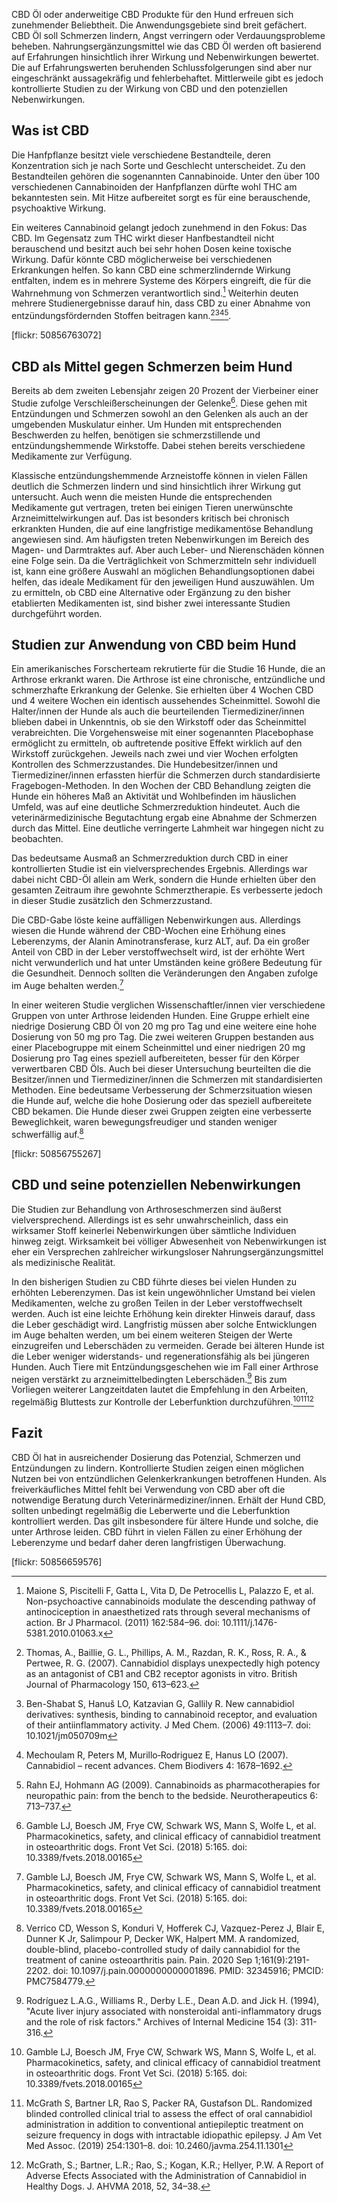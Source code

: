 CBD Öl oder anderweitige CBD Produkte für den Hund erfreuen sich zunehmender Beliebtheit. Die Anwendungsgebiete sind breit gefächert. CBD Öl soll Schmerzen lindern, Angst verringern oder Verdauungsprobleme beheben. Nahrungsergänzungsmittel wie das CBD Öl werden oft basierend auf Erfahrungen hinsichtlich ihrer Wirkung und Nebenwirkungen bewertet. Die auf Erfahrungswerten beruhenden Schlussfolgerungen sind aber nur eingeschränkt aussagekräfig und fehlerbehaftet. Mittlerweile gibt es jedoch kontrollierte Studien zu der Wirkung von CBD und den potenziellen Nebenwirkungen. 

## Was ist CBD

Die Hanfpflanze besitzt viele verschiedene Bestandteile, deren Konzentration sich je nach Sorte und Geschlecht unterscheidet. Zu den Bestandteilen gehören die sogenannten Cannabinoide. Unter den über 100 verschiedenen Cannabinoiden der Hanfpflanzen dürfte wohl THC am bekanntesten sein. Mit Hitze aufbereitet sorgt es für eine berauschende, psychoaktive Wirkung. 

Ein weiteres Cannabinoid gelangt jedoch zunehmend in den Fokus: Das CBD. Im Gegensatz zum THC wirkt dieser Hanfbestandteil nicht berauschend und besitzt auch bei sehr hohen Dosen keine toxische Wirkung. Dafür könnte CBD möglicherweise bei verschiedenen Erkrankungen helfen. So kann CBD eine schmerzlindernde Wirkung entfalten, indem es in mehrere Systeme des Körpers eingreift, die für die Wahrnehmung von Schmerzen verantwortlich sind.[^A] Weiterhin deuten mehrere Studienergebnisse darauf hin, dass CBD zu einer Abnahme von entzündungsfördernden Stoffen beitragen kann.[^B][^C][^D][^E]. 

[flickr: 50856763072]

## CBD als Mittel gegen Schmerzen beim Hund


Bereits ab dem zweiten Lebensjahr zeigen 20 Prozent der Vierbeiner einer Studie zufolge Verschleißerscheinungen der Gelenke[^F]. Diese gehen mit Entzündungen und Schmerzen sowohl an den Gelenken als auch an der umgebenden Muskulatur einher. Um Hunden mit entsprechenden Beschwerden zu helfen, benötigen sie schmerzstillende und entzündungshemmende Wirkstoffe. Dabei stehen bereits verschiedene Medikamente zur Verfügung. 

Klassische entzündungshemmende Arzneistoffe können in vielen Fällen deutlich die Schmerzen lindern und sind hinsichtlich ihrer Wirkung gut untersucht. Auch wenn die meisten Hunde die entsprechenden Medikamente gut vertragen, treten bei einigen Tieren unerwünschte Arzneimittelwirkungen auf. Das ist besonders kritisch bei chronisch erkrankten Hunden, die auf eine langfristige medikamentöse Behandlung angewiesen sind. Am häufigsten  treten Nebenwirkungen im Bereich des Magen- und Darmtraktes auf. Aber auch Leber- und Nierenschäden können eine Folge sein. Da die Verträglichkeit von Schmerzmitteln sehr individuell ist, kann eine größere Auswahl an möglichen Behandlungsoptionen dabei helfen, das ideale Medikament für den jeweiligen Hund auszuwählen. Um zu ermitteln, ob CBD eine Alternative oder Ergänzung zu den bisher etablierten Medikamenten ist, sind bisher zwei interessante Studien durchgeführt worden.

## Studien zur Anwendung von CBD beim Hund
 
Ein amerikanisches Forscherteam rekrutierte für die Studie 16 Hunde, die an Arthrose erkrankt waren. Die Arthrose ist eine chronische, entzündliche und schmerzhafte Erkrankung der Gelenke. Sie erhielten über 4 Wochen CBD und 4 weitere Wochen ein identisch aussehendes Scheinmittel. Sowohl die Halter/innen der Hunde als auch die beurteilenden Tiermediziner/innen blieben dabei in Unkenntnis, ob sie den Wirkstoff oder das Scheinmittel verabreichten. Die Vorgehensweise mit einer sogenannten Placebophase ermöglicht zu ermitteln, ob auftretende positive Effekt wirklich auf den Wirkstoff zurückgehen. Jeweils nach zwei und vier Wochen erfolgten Kontrollen des Schmerzzustandes. Die Hundebesitzer/innen und Tiermediziner/innen erfassten hierfür die Schmerzen durch standardisierte Fragebogen-Methoden. In den Wochen der CBD Behandlung zeigten die Hunde ein höheres Maß an Aktivität und Wohlbefinden im häuslichen Umfeld, was auf eine deutliche Schmerzreduktion hindeutet. Auch die veterinärmedizinische Begutachtung ergab eine Abnahme der Schmerzen durch das Mittel. Eine deutliche verringerte Lahmheit war hingegen nicht zu beobachten. 

Das bedeutsame Ausmaß an Schmerzreduktion durch CBD in einer kontrollierten Studie ist ein vielversprechendes Ergebnis. Allerdings war dabei nicht CBD-Öl allein am Werk, sondern die Hunde erhielten über den gesamten Zeitraum ihre gewohnte Schmerztherapie. Es verbesserte jedoch in dieser Studie zusätzlich den Schmerzzustand.

Die CBD-Gabe löste keine auffälligen Nebenwirkungen aus. Allerdings wiesen die Hunde während der CBD-Wochen eine Erhöhung eines Leberenzyms, der Alanin Aminotransferase, kurz ALT, auf. Da ein großer Anteil von CBD in der Leber verstoffwechselt wird, ist der erhöhte Wert nicht verwunderlich und hat unter Umständen keine größere Bedeutung für die Gesundheit. Dennoch sollten die Veränderungen den Angaben zufolge im Auge behalten werden.[^F]

In einer weiteren Studie verglichen Wissenschaftler/innen vier verschiedene Gruppen von unter Arthrose leidenden Hunden. Eine Gruppe erhielt eine niedrige Dosierung CBD Öl von 20 mg pro Tag und eine weitere eine hohe Dosierung von 50 mg pro Tag. Die zwei weiteren Gruppen bestanden aus einer Placebogruppe mit einem Scheinmittel und einer niedrigen 20 mg Dosierung pro Tag eines speziell aufbereiteten, besser für den Körper verwertbaren CBD Öls. Auch bei dieser Untersuchung beurteilten die die Besitzer/innen und Tiermediziner/innen die Schmerzen mit standardisierten Methoden. Eine bedeutsame Verbesserung der Schmerzsituation wiesen die Hunde auf, welche die hohe Dosierung oder das speziell aufbereitete CBD bekamen. Die Hunde dieser zwei Gruppen zeigten eine verbesserte Beweglichkeit, waren bewegungsfreudiger und standen weniger schwerfällig auf.[^I]

[flickr: 50856755267]

## CBD und seine potenziellen Nebenwirkungen 

Die Studien zur Behandlung von Arthroseschmerzen sind äußerst vielversprechend. Allerdings ist es sehr unwahrscheinlich, dass ein wirksamer Stoff keinerlei Nebenwirkungen über sämtliche Individuen hinweg zeigt. Wirksamkeit bei völliger Abwesenheit von Nebenwirkungen ist eher ein Versprechen zahlreicher wirkungsloser Nahrungsergänzungsmittel als medizinische Realität. 

In den bisherigen Studien zu CBD führte dieses bei vielen Hunden zu erhöhten Leberenzymen. Das ist kein ungewöhnlicher Umstand bei vielen Medikamenten, welche zu großen Teilen in der Leber verstoffwechselt werden. Auch ist eine leichte Erhöhung kein direkter Hinweis darauf, dass die Leber geschädigt wird. Langfristig müssen aber solche Entwicklungen im Auge behalten werden, um bei einem weiteren Steigen der Werte einzugreifen und Leberschäden zu vermeiden. Gerade bei älteren Hunde ist die Leber weniger widerstands- und regenerationsfähig als bei jüngeren Hunden. Auch Tiere mit Entzündungsgeschehen wie im Fall einer Arthrose neigen verstärkt zu arzneimittelbedingten Leberschäden.[^J] Bis zum Vorliegen weiterer Langzeitdaten lautet die Empfehlung in den Arbeiten, regelmäßig Bluttests zur Kontrolle der Leberfunktion durchzuführen.[^F][^H][^K]

## Fazit

CBD Öl hat in ausreichender Dosierung das Potenzial, Schmerzen und Entzündungen zu lindern. Kontrollierte Studien zeigen einen möglichen Nutzen bei von entzündlichen Gelenkerkrankungen betroffenen Hunden. Als freiverkäufliches Mittel fehlt bei Verwendung von CBD aber oft die notwendige Beratung durch Veterinärmediziner/innen. Erhält der Hund CBD, sollten unbedingt regelmäßig die Leberwerte und die Leberfunktion kontrolliert werden. Das gilt insbesondere für ältere Hunde und solche, die unter Arthrose leiden. CBD führt in vielen Fällen zu einer Erhöhung der Leberenzyme und bedarf daher deren langfristigen Überwachung. 


[flickr: 50856659576]


 


[^A]: Maione S, Piscitelli F, Gatta L, Vita D, De Petrocellis L, Palazzo E, et al. Non-psychoactive cannabinoids modulate the descending pathway of antinociception in anaesthetized rats through several mechanisms of action. Br J Pharmacol. (2011) 162:584–96. doi: 10.1111/j.1476-5381.2010.01063.x

[^B]: Thomas, A., Baillie, G. L., Phillips, A. M., Razdan, R. K., Ross, R. A., & Pertwee, R. G. (2007). Cannabidiol displays unexpectedly high potency as an antagonist of CB1 and CB2 receptor agonists in vitro. British Journal of Pharmacology 150, 613–623.

[^C]: Ben-Shabat S, Hanuš LO, Katzavian G, Gallily R. New cannabidiol derivatives: synthesis, binding to cannabinoid receptor, and evaluation of their antiinflammatory activity. J Med Chem. (2006) 49:1113–7. doi: 10.1021/jm050709m

[^D]: Mechoulam R, Peters M, Murillo‐Rodriguez E, Hanus LO (2007). Cannabidiol – recent advances. Chem Biodivers 4: 1678–1692.

[^E]: Rahn EJ, Hohmann AG (2009). Cannabinoids as pharmacotherapies for neuropathic pain: from the bench to the bedside. Neurotherapeutics 6: 713–737.

[^F]: Gamble LJ, Boesch JM, Frye CW, Schwark WS, Mann S, Wolfe L, et al. Pharmacokinetics, safety, and clinical efficacy of cannabidiol treatment in osteoarthritic dogs. Front Vet Sci. (2018) 5:165. doi: 10.3389/fvets.2018.00165

[^H]:  McGrath S, Bartner LR, Rao S, Packer RA, Gustafson DL. Randomized blinded controlled clinical trial to assess the effect of oral cannabidiol administration in addition to conventional antiepileptic treatment on seizure frequency in dogs with intractable idiopathic epilepsy. J Am Vet Med Assoc. (2019) 254:1301–8. doi: 10.2460/javma.254.11.1301

[^H]: Bartner LR, McGrath S, Rao S, Hyatt LK, Wittenburg LA. Pharmacokinetics of cannabidiol administered by 3 delivery methods at 2 different dosages to healthy dogs. Can J Vet Res. (2018) 82:178–83.

[^I]: Verrico CD, Wesson S, Konduri V, Hofferek CJ, Vazquez-Perez J, Blair E, Dunner K Jr, Salimpour P, Decker WK, Halpert MM. A randomized, double-blind, placebo-controlled study of daily cannabidiol for the treatment of canine osteoarthritis pain. Pain. 2020 Sep 1;161(9):2191-2202. doi: 10.1097/j.pain.0000000000001896. PMID: 32345916; PMCID: PMC7584779.

[^J]: Rodríguez L.A.G., Williams R., Derby L.E., Dean A.D. and Jick H. (1994), "Acute liver injury associated with nonsteroidal anti-inflammatory drugs and the role of risk factors." Archives of Internal Medicine 154 (3): 311-316.

[^K]: McGrath, S.; Bartner, L.R.; Rao, S.; Kogan, K.R.; Hellyer, P.W. A Report of Adverse Efects Associated with the Administration of Cannabidiol in Healthy Dogs. J. AHVMA 2018, 52, 34–38.
